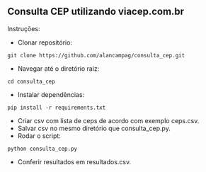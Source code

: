 ## Consulta CEP utilizando viacep.com.br

Instruções:

-   Clonar repositório:

```
git clone https://github.com/alancampag/consulta_cep.git
```

-   Navegar até o diretório raiz:

```
cd consulta_cep
```

-   Instalar dependências:

```
pip install -r requirements.txt
```

-   Criar csv com lista de ceps de acordo com exemplo ceps.csv.
-   Salvar csv no mesmo diretório que consulta_cep.py.
-   Rodar o script:

```
python consulta_cep.py
```

-   Conferir resultados em resultados.csv.
